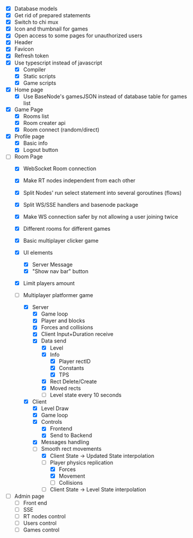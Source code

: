 - [X] Database models
- [X] Get rid of prepared statements
- [X] Switch to chi mux
- [X] Icon and thumbnail for games
- [X] Open access to some pages for unauthorized users
- [X] Header
- [X] Favicon
- [X] Refresh token
- [X] Use typescript instead of javascript
    - [X] Compiler
    - [X] Static scripts
    - [X] Game scripts

- [X] Home page
    - [X] Use BaseNode's gamesJSON instead of database table for games list

- [X] Game Page
    - [X] Rooms list
    - [X] Room creater api
    - [X] Room connect (random/direct)

- [X] Profile page
    - [X] Basic info
    - [X] Logout button

- [ ] Room Page
    - [X] WebSocket Room connection
    - [X] Make RT nodes independent from each other
    - [X] Split Nodes' run select statement into several goroutines (flows)
    - [X] Split WS/SSE handlers and basenode package
    - [X] Make WS connection safer by not allowing a user joining twice
    - [X] Different rooms for different games
    - [X] Basic multiplayer clicker game
    - [X] UI elements
        - [X] Server Message
        - [X] "Show nav bar" button
    - [X] Limit players amount

    - [ ] Multiplayer platformer game
        - [X] Server
            - [X] Game loop
            - [X] Player and blocks
            - [X] Forces and collisions
            - [X] Client Input+Duration receive
            - [X] Data send
                - [X] Level
                - [X] Info
                    - [X] Player rectID
                    - [X] Constants
                    - [X] TPS
                - [X] Rect Delete/Create
                - [X] Moved rects
                - [ ] Level state every 10 seconds

        - [X] Client
            - [X] Level Draw
            - [X] Game loop
            - [X] Controls
                - [X] Frontend
                - [X] Send to Backend
            - [X] Messages handling
            - [ ] Smooth rect movements
                - [X] Client State -> Updated State interpolation
                - [ ] Player physics replication
                    - [X] Forces
                    - [X] Movement
                    - [ ] Collisions
                - [ ] Client State -> Level State interpolation

- [ ] Admin page
    - [ ] Front end
    - [ ] SSE
    - [ ] RT nodes control
    - [ ] Users control
    - [ ] Games control